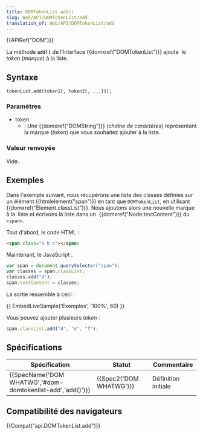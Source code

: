 ```yaml
---
title: DOMTokenList.add()
slug: Web/API/DOMTokenList/add
translation_of: Web/API/DOMTokenList/add
---
```

{{APIRef("DOM")}}

La méthode **`add()`** de l'interface {{domxref("DOMTokenList")}} ajoute  le _token_ (_marque_) à la liste.

## Syntaxe

    tokenList.add(token1[, token2[, ...]]);

### Paramètres

- token
  - : Une {{domxref("DOMString")}} (_chaîne de caractères_) représentant la marque (_token_) que vous souhaitez ajouter à la liste.

### Valeur renvoyée

Vide.

## Exemples

Dans l'exemple suivant, nous récupérons une liste des classes définies sur un élément {{htmlelement("span")}} en tant que `DOMTokenList`, en utilisant {{domxref("Element.classList")}}. Nous ajoutons alors une nouvelle marque à la  liste et écrivons la liste dans un  {{domxref("Node.textContent")}} du `<span>`.

Tout d'abord, le code HTML :

```html
<span class="a b c"></span>
```

Maintenant, le JavaScript :

```js
var span = document.querySelector("span");
var classes = span.classList;
classes.add("d");
span.textContent = classes;
```

La sortie ressemble à ceci :

{{ EmbedLiveSample('Exemples', '100%', 60) }}

Vous pouvez ajouter plusieurs _token_ :

```js
span.classList.add("d", "e", "f");
```

## Spécifications

| Spécification                                                                | Statut                           | Commentaire         |
| ---------------------------------------------------------------------------- | -------------------------------- | ------------------- |
| {{SpecName('DOM WHATWG','#dom-domtokenlist-add','add()')}} | {{Spec2('DOM WHATWG')}} | Définition initiale |

## Compatibilité des navigateurs

{{Compat("api.DOMTokenList.add")}}
